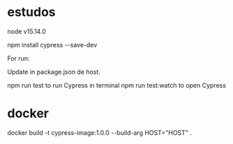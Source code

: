 # estudos

node v15.14.0

npm install cypress --save-dev

For run:

Update in package.json de host.

npm run test to run Cypress in terminal
npm run test:watch to open Cypress

# docker

docker build -t cypress-image:1.0.0 --build-arg HOST="HOST" .
